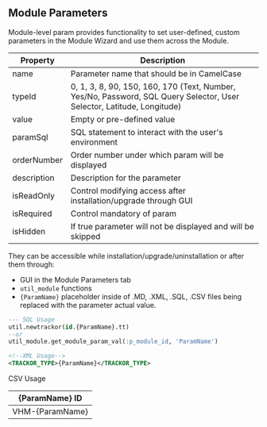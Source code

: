 ## Module Parameters
Module-level param provides functionality to set user-defined, custom parameters in the Module Wizard and use them across the Module.

| Property  | Description |
| ------------- | ------------- |
| name  | Parameter name that should be in CamelCase  |
| typeId  | 0, 1, 3, 8, 90, 150, 160, 170 (Text, Number, Yes/No, Password, SQL Query Selector, User Selector, Latitude, Longitude)  |
| value  | Empty or pre-defined value  |
| paramSql  | SQL statement to interact with the user's environment  |
| orderNumber  | Order number under which param will be displayed   |
| description  | Description for the parameter |
| isReadOnly  | Control modifying access after installation/upgrade through GUI  |
| isRequired  | Control mandatory of param  |
| isHidden  | If true parameter will not be displayed and will be skipped  |

They can be accessible while installation/upgrade/uninstallation or after them through: 
- GUI in the Module Parameters tab
- `util_module` functions
- `{ParamName}` placeholder inside of .MD, .XML, .SQL, .CSV files being replaced with the parameter actual value.

```sql
--- SQL Usage
util.newtrackor(id.{ParamName}.tt)
--or
util_module.get_module_param_val(:p_module_id, 'ParamName')
```

``````xml
<!--XML Usage-->
<TRACKOR_TYPE>{ParamName}</TRACKOR_TYPE> 
``````

CSV Usage

| {ParamName} ID |
| --- |
| VHM-{ParamName} |
